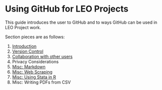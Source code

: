 # Using GitHub for LEO Projects 

This guide introduces the user to GitHub and to ways GitHub can be used in LEO Project work.

Section pieces are as follows: 
1. [Introduction](https://github.com/BeccaBrough/UsingGitHubLEO/blob/master/Content/Introduction.md)
2. [Version Control](https://github.com/BeccaBrough/UsingGitHubLEO/blob/master/Content/VersionControl.md)
3. [Collaboration with other users](https://github.com/BeccaBrough/UsingGitHubLEO/blob/master/Content/Collaboration.md)
4. Privacy Considerations
5. [Misc: Markdown](https://github.com/BeccaBrough/UsingGitHubLEO/blob/master/Content/Markdown.md)
6. [Misc: Web Scraping](https://github.com/BeccaBrough/UsingGitHubLEO/tree/master/Content/WebScraping)
7. [Misc: Using Stata in R](https://github.com/BeccaBrough/UsingGitHubLEO/tree/master/Content/UsingStataAndR)
8. Misc: Writing PDFs from CSV
